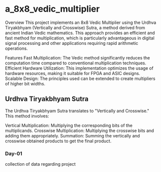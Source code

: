 # a_8x8_vedic_multiplier
Overview
This project implements an 8x8 Vedic Multiplier using the Urdhva Tiryakbhyam (Vertically and Crosswise) Sutra, a method derived from ancient Indian Vedic mathematics. This approach provides an efficient and fast method for multiplication, which is particularly advantageous in digital signal processing and other applications requiring rapid arithmetic operations.

Features
Fast Multiplication: The Vedic method significantly reduces the computation time compared to conventional multiplication techniques.
Efficient Hardware Utilization: This implementation optimizes the usage of hardware resources, making it suitable for FPGA and ASIC designs.
Scalable Design: The principles used can be extended to create multipliers of higher bit widths.
## Urdhva Tiryakbhyam Sutra
The Urdhva Tiryakbhyam Sutra translates to "Vertically and Crosswise." This method involves:

Vertical Multiplication: Multiplying the corresponding bits of the multiplicands.
Crosswise Multiplication: Multiplying the crosswise bits and adding them appropriately.
Summation: Summing the vertically and crosswise obtained products to get the final product.

### Day-01 
collection of data regarding project 
